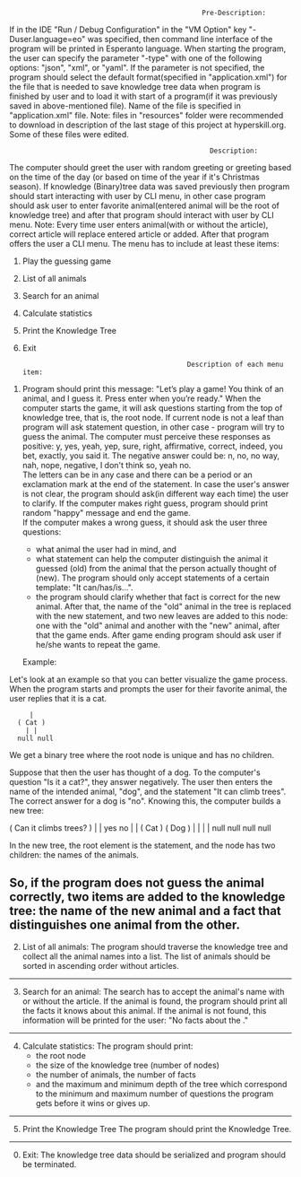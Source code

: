                                                     Pre-Description:
If in the IDE "Run / Debug Configuration" in the "VM Option" key "-Duser.language=eo" was specified,
then command line interface of the program will be printed in Esperanto language.
    When starting the program, the user can specify the parameter "-type" with one of the following options: "json", "xml", or "yaml".
If the parameter is not specified, the program should select the default format(specified in "application.xml") for the file
that is needed to save knowledge tree data when program is finished by user and
to load it with start of a program(if it was previously saved in above-mentioned file).
Name of the file is specified in "application.xml" file.
        Note: files in "resources" folder were recommended to download in description of the last stage of this project at hyperskill.org.
              Some of these files were edited.

                                                      Description:
The computer should greet the user with random greeting or greeting based on the time of the day
(or based on time of the year if it's Christmas season).
    If knowledge (Binary)tree data was saved previously then program should start interacting with user by CLI menu,
in other case program should ask user to enter favorite animal(entered animal will be the root of knowledge tree) and
after that program should interact with user by CLI menu.
        Note: Every time user enters animal(with or without the article), correct article will replace entered article or added.
    After that program offers the user a CLI menu. The menu has to include at least these items:
1. Play the guessing game
2. List of all animals
3. Search for an animal
4. Calculate statistics
5. Print the Knowledge Tree
0. Exit


                                                Description of each menu item:
1) Program should print this message:
       "Let’s play a game!
       You think of an animal, and I guess it.
       Press enter when you’re ready."
     When the computer starts the game, it will ask questions starting from the top of knowledge tree, that is, the root node.
   If current node is not a leaf than program will ask statement question, in other case - program will try to guess the animal.
   The computer must perceive these responses as positive:
   y, yes, yeah, yep, sure, right, affirmative, correct, indeed, you bet, exactly, you said it.
   The negative answer could be:
   n, no, no way, nah, nope, negative, I don't think so, yeah no.     
   The letters can be in any case and there can be a period or an exclamation mark at the end of the statement.
   In case the user's answer is not clear, the program should ask(in different way each time) the user to clarify.
     If the computer makes right guess, program should print random "happy" message and end the game.  
     If the computer makes a wrong guess, it should ask the user three questions:
     - what animal the user had in mind, and
     - what statement can help the computer distinguish the animal it guessed (old) from the animal that the person actually thought of (new).
   The program should only accept statements of a certain template: "It can/has/is...".
     - the program should clarify whether that fact is correct for the new animal.
     After that, the name of the "old" animal in the tree is replaced with the new statement,
   and two new leaves are added to this node: one with the "old" animal and another with the "new" animal, after that the game ends.
     After game ending program should ask user if he/she wants to repeat the game.

   Example:

  Let's look at an example so that you can better visualize the game process.
  When the program starts and prompts the user for their favorite animal, the user replies that it is a cat.
```
     |
  ( Cat )
    | |
  null null
```
  We get a binary tree where the root node is unique and has no children.

  Suppose that then the user has thought of a dog. To the computer's question "Is it a cat?", they answer negatively.
  The user then enters the name of the intended animal, "dog", and the statement "It can climb trees".
  The correct answer for a dog is "no". Knowing this, the computer builds a new tree:

  ( Can it climbs trees? )
     |                |
    yes               no
     |                |
  ( Cat )          ( Dog )
    | |              | |
  null null        null null

  In the new tree, the root element is the statement, and the node has two children: the names of the animals.

  So, if the program does not guess the animal correctly, two items are added to the knowledge tree:
  the name of the new animal and a fact that distinguishes one animal from the other.
------------------------------------------------------------------------------------------------------------------------
2) List of all animals:
   The program should traverse the knowledge tree and collect all the animal names into a list.
   The list of animals should be sorted in ascending order without articles.
------------------------------------------------------------------------------------------------------------------------
3) Search for an animal:
   The search has to accept the animal's name with or without the article.
   If the animal is found, the program should print all the facts it knows about this animal.
   If the animal is not found, this information will be printed for the user:
   "No facts about the <animal>."
------------------------------------------------------------------------------------------------------------------------
4) Calculate statistics:
   The program should print:
    - the root node
    - the size of the knowledge tree (number of nodes)
    - the number of animals, the number of facts
    - and the maximum and minimum depth of the tree which correspond to the minimum and maximum number of questions the program gets before it wins or gives up.
------------------------------------------------------------------------------------------------------------------------
5) Print the Knowledge Tree
   The program should print the Knowledge Tree.
------------------------------------------------------------------------------------------------------------------------
0) Exit:
   The knowledge tree data should be serialized and program should be terminated.